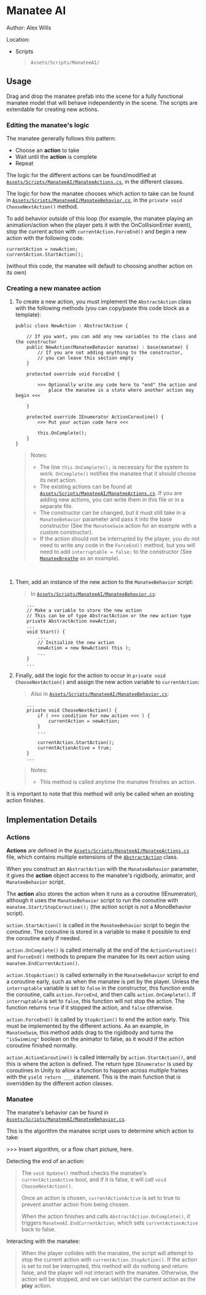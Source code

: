 # Manatee AI
Author: Alex Wills

Location:
- Scripts
  > `Assets/Scripts/ManateeAI/`

## Usage
Drag and drop the manatee prefab into the scene for a fully functional manatee
model that will behave independently in the scene. The scripts are extendable
for creating new actions.

### Editing the manatee's logic
The manatee generally follows this pattern:
- Choose an **action** to take
- Wait until the **action** is complete
- Repeat

The logic for the different actions can be found/modified at
[`Assets/Scripts/ManateeAI/ManateeActions.cs`](./../Dumpling%20Manatee%20Simulation/Assets/Scripts/ManateeAI/ManateeActions.cs), in the different classes.

The logic for how the manatee chooses which action to take can be found 
in [`Assets/Scripts/ManateeAI/ManateeBehavior.cs`](./../Dumpling%20Manatee%20Simulation/Assets/Scripts/ManateeAI/ManateeBehavior.cs),
in the `private void ChooseNextAction()` method.

To add behavior outside of this loop (for example, the manatee playing an animation/action 
when the player pets it with the OnCollisionEnter event), stop the current action with `currentAction.ForceEnd()` and begin a new action with the following code:
```
currentAction = newAction;
currentAction.StartAction();
```
(without this code, the manatee will default to choosing another action on its own)

### Creating a new manatee action
1. To create a new action, you must implement the `AbstractAction` class with the following methods (you can copy/paste this code block as a template):

    ``` 
    public class NewAction : AbstractAction {

        // If you want, you can add any new variables to the class and the constructor
        public NewAction(ManateeBehavior manatee) : base(manatee) {
            // If you are not adding anything to the constructor, 
            // you can leave this section empty
        }    

        protected override void ForceEnd {
        
            >>> Optionally write any code here to "end" the action and 
                place the manatee in a state where another action may begin <<<

        }

        protected override IEnumerator ActionCoroutine() {
            >>> Put your action code here <<<

            this.OnComplete();
        }
    }    
    ```
    > Notes:
    > - The line `this.OnComplete();` is
    >   necessary for the system to work. `OnComplete()` notifies the manatee that it
    >   should choose its next action.
    > - The existing actions can be found at [`Assets/Scripts/ManateeAI/ManateeActions.cs`](./../Dumpling%20Manatee%20Simulation/Assets/Scripts/ManateeAI/ManateeActions.cs).
    > If you are adding new actions, you can write them in this file or in a separate file.
    > - The constructor can be changed, but it must still take in a `ManateeBehavior`
    >   parameter and pass it into the base constructor (See the `ManateeSwim` action 
    >   for an example with a custom constructor).
    > - If the action should not be interrupted by the player, you do not need to write
    >   any code in the `ForceEnd()` method, but you will need to add
    >   `interruptable = false;` to the constructor (See 
    >   [`ManateeBreathe`](./../Dumpling%20Manatee%20Simulation/Assets/Scripts/ManateeAI/ManateeActions.cs) 
    >   as an example).

<br>

1. Then, add an instance of the new action to the `ManateeBehavior` script:
   > In [`Assets/Scripts/ManateeAI/ManateeBehavior.cs`](./../Dumpling%20Manatee%20Simulation/Assets/Scripts/ManateeAI/ManateeBehavior.cs):
    ```
        ...
        // Make a variable to store the new action
        // This can be of type AbstractAction or the new action type
        private AbstractAction newAction;
        ...
        void Start() {
            ...
            // Initialize the new action
            newAction = new NewAction( this );
            ...
        }
        ...
    ```

2. Finally, add the logic for the action to occur in `private void ChooseNextAction()`
   and assign the new action variable to `currentAction`:
   > Also in [`Assets/Scripts/ManateeAI/ManateeBehavior.cs`](./../Dumpling%20Manatee%20Simulation/Assets/Scripts/ManateeAI/ManateeBehavior.cs):

    ```
        ...
        private void ChooseNextAction() {
            if ( >>> condition for new action <<< ) {
                currentAction = newAction;
            }
            ...

            currentAction.StartAction();
            currentActionActive = true;
        }
        ...
    ```
    > Notes:
    > - This method is called anytime the manatee finishes an action.








It is important to note that this method will only be called when an existing action 
finishes.


## Implementation Details

### Actions
**Actions** are defined in the [`Assets/Scripts/ManateeAI/ManateeActions.cs`](./../Dumpling%20Manatee%20Simulation/Assets/Scripts/ManateeAI/ManateeActions.cs) file, which contains multiple extensions of the [`AbstractAction`](./../Dumpling%20Manatee%20Simulation/Assets/Scripts/ManateeAI/AbstractAction.cs) class.

When you construct an `AbstractAction` with the `ManateeBehavior` parameter, it
gives the **action** object access to the manatee's rigidbody, animator, and `ManateeBehavior` script.

The **action** also stores the action when it runs as a coroutine (IEnumerator), although it uses the `ManateeBehavior` script to run the coroutine with `manatee.Start/StopCoroutine();` 
(the action script is *not* a MonoBehavior script).

`action.StartAction()` is called in the `ManateeBehavior` script to begin the coroutine.
The coroutine is stored in a variable to make it possible to end the coroutine early
if needed.

`action.OnComplete()` is called internally at the end of the `ActionCoroutine()` and `ForceEnd()` methods to prepare the manatee for its next action using `manatee.EndCurrentAction()`.

`action.StopAction()` is called externally in the `ManateeBehavior` script to end a 
coroutine early, such as when the manatee is pet by the player. Unless
the `interruptable` variable is set to `false` in the constructor, this function ends the
coroutine, calls `action.ForceEnd`, and then calls `action.OnComplete()`.
If `interruptable` is set to `false`, this function will not stop the action.
The function returns `true` if it stopped the action, and `false` otherwise.

`action.ForceEnd()` is called by `StopAction()` to end the action early. This must
be implemented by the different actions. As an example, in `ManateeSwim`, this method
adds drag to the rigidbody and turns the `"isSwimming"` boolean on the animator to false,
as it would if the action coroutine finished normally. 

`action.ActionCoroutine()` is called internally by `action.StartAction()`, and this is 
where the action is defined. The return type `IEnumerator` is used by coroutines in Unity
to allow a function to happen across multiple frames with the `yield return ___` 
statement. This is the main function that is overridden by the different action classes.

### Manatee
The manatee's behavior can be found in [`Assets/Scripts/ManateeAI/ManateeBehavior.cs`](./../Dumpling%20Manatee%20Simulation/Assets/Scripts/ManateeAI/ManateeBehavior.cs).

This is the algorithm the manatee script uses to determine which action to take:

\>\>\> Insert algorithm, or a flow chart picture, here.


Detecting the end of an action:
> The `void Update()` method checks the manatee's `currentActionActive` bool,
> and if it is false, it will call `void ChooseNextAction()`.
>
> Once an action is chosen, `currentActionActive` is set to true to prevent another
> action from being chosen. 
>
> When the action finishes and calls `AbstractAction.OnComplete()`, it triggers
>  `ManateeAI.EndCurrentAction`, which sets `currentActionActive` back to false.

Interacting with the manatee:
> When the player collides with the manatee, the script will attempt to stop the
> current action with `currentAction.StopAction()`. If the action is set to not
> be interrupted, this method will do nothing and return false, and the player will
> not interact with the manatee. Otherwise, the action will be stopped, and we can
> set/start the current action as the **play** action.